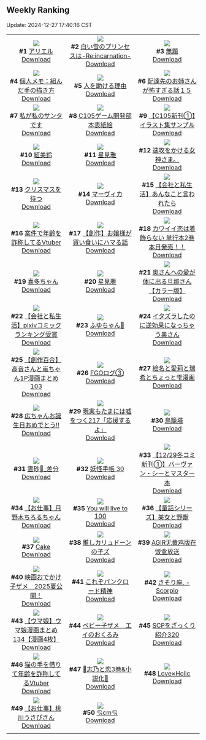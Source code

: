 ## Weekly Ranking
Update: 2024-12-27 17:40:16 CST

|      |      |      |
| :----: | :----: | :----: |
| ![](https://i.pixiv.re/c/240x480/img-master/img/2024/12/21/00/00/25/125368088_p0_master1200.jpg)<br>**#1** [アリエル](https://www.pixiv.net/artworks/125368088)<br>[Download](https://i.pixiv.re/img-original/img/2024/12/21/00/00/25/125368088_p0.png) | ![](https://i.pixiv.re/c/240x480/img-master/img/2024/12/21/10/58/42/125378897_p0_master1200.jpg)<br>**#2** [白い雪のプリンセスは-Re:incarnation-](https://www.pixiv.net/artworks/125378897)<br>[Download](https://i.pixiv.re/img-original/img/2024/12/21/10/58/42/125378897_p0.png) | ![](https://i.pixiv.re/c/240x480/img-master/img/2024/12/20/10/57/16/125349440_p0_master1200.jpg)<br>**#3** [無題](https://www.pixiv.net/artworks/125349440)<br>[Download](https://i.pixiv.re/img-original/img/2024/12/20/10/57/16/125349440_p0.png) |
| ![](https://i.pixiv.re/c/240x480/img-master/img/2024/12/21/06/00/05/125374765_p0_master1200.jpg)<br>**#4** [個人メモ：組んだ手の描き方](https://www.pixiv.net/artworks/125374765)<br>[Download](https://i.pixiv.re/img-original/img/2024/12/21/06/00/05/125374765_p0.jpg) | ![](https://i.pixiv.re/c/240x480/img-master/img/2024/12/20/19/52/24/125359837_p0_master1200.jpg)<br>**#5** [人を助ける理由](https://www.pixiv.net/artworks/125359837)<br>[Download](https://i.pixiv.re/img-original/img/2024/12/20/19/52/24/125359837_p0.jpg) | ![](https://i.pixiv.re/c/240x480/img-master/img/2024/12/21/17/25/18/125386833_p0_master1200.jpg)<br>**#6** [配達先のお姉さんが怖すぎる話１５](https://www.pixiv.net/artworks/125386833)<br>[Download](https://i.pixiv.re/img-original/img/2024/12/21/17/25/18/125386833_p0.jpg) |
| ![](https://i.pixiv.re/c/240x480/img-master/img/2024/12/22/07/30/01/125408413_p0_master1200.jpg)<br>**#7** [私が私のサンタです](https://www.pixiv.net/artworks/125408413)<br>[Download](https://i.pixiv.re/img-original/img/2024/12/22/07/30/01/125408413_p0.jpg) | ![](https://i.pixiv.re/c/240x480/img-master/img/2024/12/22/17/46/37/125339737_p0_master1200.jpg)<br>**#8** [C105ゲーム開発部本表紙絵](https://www.pixiv.net/artworks/125339737)<br>[Download](https://i.pixiv.re/img-original/img/2024/12/22/17/46/37/125339737_p0.png) | ![](https://i.pixiv.re/c/240x480/img-master/img/2024/12/21/20/20/57/125392185_p0_master1200.jpg)<br>**#9** [【C105新刊①】イラスト集サンプル](https://www.pixiv.net/artworks/125392185)<br>[Download](https://i.pixiv.re/img-original/img/2024/12/21/20/20/57/125392185_p0.png) |
| ![](https://i.pixiv.re/c/240x480/img-master/img/2024/12/21/01/19/03/125370902_p0_master1200.jpg)<br>**#10** [紅美鈴](https://www.pixiv.net/artworks/125370902)<br>[Download](https://i.pixiv.re/img-original/img/2024/12/21/01/19/03/125370902_p0.jpg) | ![](https://i.pixiv.re/c/240x480/img-master/img/2024/12/20/12/21/51/125350830_p0_master1200.jpg)<br>**#11** [星見雅](https://www.pixiv.net/artworks/125350830)<br>[Download](https://i.pixiv.re/img-original/img/2024/12/20/12/21/51/125350830_p0.jpg) | ![](https://i.pixiv.re/c/240x480/img-master/img/2024/12/21/10/19/24/125378249_p0_master1200.jpg)<br>**#12** [速攻をかける女神さま。](https://www.pixiv.net/artworks/125378249)<br>[Download](https://i.pixiv.re/img-original/img/2024/12/21/10/19/24/125378249_p0.jpg) |
| ![](https://i.pixiv.re/c/240x480/img-master/img/2024/12/20/07/30/01/125346904_p0_master1200.jpg)<br>**#13** [クリスマスを待つ](https://www.pixiv.net/artworks/125346904)<br>[Download](https://i.pixiv.re/img-original/img/2024/12/20/07/30/01/125346904_p0.jpg) | ![](https://i.pixiv.re/c/240x480/img-master/img/2024/12/21/17/30/20/125386970_p0_master1200.jpg)<br>**#14** [マーヴィカ](https://www.pixiv.net/artworks/125386970)<br>[Download](https://i.pixiv.re/img-original/img/2024/12/21/17/30/20/125386970_p0.jpg) | ![](https://i.pixiv.re/c/240x480/img-master/img/2024/12/20/12/00/11/125350402_p0_master1200.jpg)<br>**#15** [【会社と私生活】あんなこと言われたら](https://www.pixiv.net/artworks/125350402)<br>[Download](https://i.pixiv.re/img-original/img/2024/12/20/12/00/11/125350402_p0.jpg) |
| ![](https://i.pixiv.re/c/240x480/img-master/img/2024/12/21/21/19/24/125394265_p0_master1200.jpg)<br>**#16** [案件で年齢を詐称してるVtuber](https://www.pixiv.net/artworks/125394265)<br>[Download](https://i.pixiv.re/img-original/img/2024/12/21/21/19/24/125394265_p0.png) | ![](https://i.pixiv.re/c/240x480/img-master/img/2024/12/22/07/42/49/125408558_p0_master1200.jpg)<br>**#17** [【創作】お嬢様が買い食いにハマる話](https://www.pixiv.net/artworks/125408558)<br>[Download](https://i.pixiv.re/img-original/img/2024/12/22/07/42/49/125408558_p0.jpg) | ![](https://i.pixiv.re/c/240x480/img-master/img/2024/12/20/12/00/42/125350445_p0_master1200.jpg)<br>**#18** [カワイイ恋は着飾らない 単行本2巻本日発売！！](https://www.pixiv.net/artworks/125350445)<br>[Download](https://i.pixiv.re/img-original/img/2024/12/20/12/00/42/125350445_p0.jpg) |
| ![](https://i.pixiv.re/c/240x480/img-master/img/2024/12/21/00/03/44/125368496_p0_master1200.jpg)<br>**#19** [喜多ちゃん](https://www.pixiv.net/artworks/125368496)<br>[Download](https://i.pixiv.re/img-original/img/2024/12/21/00/03/44/125368496_p0.png) | ![](https://i.pixiv.re/c/240x480/img-master/img/2024/12/22/01/23/17/125403192_p0_master1200.jpg)<br>**#20** [星見雅](https://www.pixiv.net/artworks/125403192)<br>[Download](https://i.pixiv.re/img-original/img/2024/12/22/01/23/17/125403192_p0.png) | ![](https://i.pixiv.re/c/240x480/img-master/img/2024/12/21/00/03/25/125368476_p0_master1200.jpg)<br>**#21** [奥さんへの愛が体に出る旦那さん【カラー版】](https://www.pixiv.net/artworks/125368476)<br>[Download](https://i.pixiv.re/img-original/img/2024/12/21/00/03/25/125368476_p0.jpg) |
| ![](https://i.pixiv.re/c/240x480/img-master/img/2024/12/21/15/15/18/125383967_p0_master1200.jpg)<br>**#22** [【会社と私生活】pixivコミックランキング受賞](https://www.pixiv.net/artworks/125383967)<br>[Download](https://i.pixiv.re/img-original/img/2024/12/21/15/15/18/125383967_p0.jpg) | ![](https://i.pixiv.re/c/240x480/img-master/img/2024/12/21/00/58/04/125370342_p0_master1200.jpg)<br>**#23** [ふゆちゃん🛒](https://www.pixiv.net/artworks/125370342)<br>[Download](https://i.pixiv.re/img-original/img/2024/12/21/00/58/04/125370342_p0.jpg) | ![](https://i.pixiv.re/c/240x480/img-master/img/2024/12/20/00/02/04/125339905_p0_master1200.jpg)<br>**#24** [イタズラしたのに逆効果になっちゃう奥さん](https://www.pixiv.net/artworks/125339905)<br>[Download](https://i.pixiv.re/img-original/img/2024/12/20/00/02/04/125339905_p0.jpg) |
| ![](https://i.pixiv.re/c/240x480/img-master/img/2024/12/21/00/02/15/125368375_p0_master1200.jpg)<br>**#25** [【創作百合】高音さんと嵐ちゃん1P漫画まとめ103](https://www.pixiv.net/artworks/125368375)<br>[Download](https://i.pixiv.re/img-original/img/2024/12/21/00/02/15/125368375_p0.jpg) | ![](https://i.pixiv.re/c/240x480/img-master/img/2024/12/26/02/53/48/125361196_p0_master1200.jpg)<br>**#26** [FGOログ③](https://www.pixiv.net/artworks/125361196)<br>[Download](https://i.pixiv.re/img-original/img/2024/12/26/02/53/48/125361196_p0.jpg) | ![](https://i.pixiv.re/c/240x480/img-master/img/2024/12/20/00/15/03/125340520_p0_master1200.jpg)<br>**#27** [絵名と愛莉と瑞希とちょっと雫漫画](https://www.pixiv.net/artworks/125340520)<br>[Download](https://i.pixiv.re/img-original/img/2024/12/20/00/15/03/125340520_p0.png) |
| ![](https://i.pixiv.re/c/240x480/img-master/img/2024/12/21/15/39/33/125384505_p0_master1200.jpg)<br>**#28** [広ちゃんお誕生日おめでとう‼︎](https://www.pixiv.net/artworks/125384505)<br>[Download](https://i.pixiv.re/img-original/img/2024/12/21/15/39/33/125384505_p0.jpg) | ![](https://i.pixiv.re/c/240x480/img-master/img/2024/12/22/18/40/51/125422046_p0_master1200.jpg)<br>**#29** [現実もたまには嘘をつく217「応援するよ」](https://www.pixiv.net/artworks/125422046)<br>[Download](https://i.pixiv.re/img-original/img/2024/12/22/18/40/51/125422046_p0.jpg) | ![](https://i.pixiv.re/c/240x480/img-master/img/2024/12/20/00/00/41/125339746_p0_master1200.jpg)<br>**#30** [鳥籠塔](https://www.pixiv.net/artworks/125339746)<br>[Download](https://i.pixiv.re/img-original/img/2024/12/20/00/00/41/125339746_p0.jpg) |
| ![](https://i.pixiv.re/c/240x480/img-master/img/2024/12/20/01/47/31/125342886_p0_master1200.jpg)<br>**#31** [霊砂🎨_差分](https://www.pixiv.net/artworks/125342886)<br>[Download](https://i.pixiv.re/img-original/img/2024/12/20/01/47/31/125342886_p0.jpg) | ![](https://i.pixiv.re/c/240x480/img-master/img/2024/12/21/00/03/25/125368475_p0_master1200.jpg)<br>**#32** [妖怪手帳 30](https://www.pixiv.net/artworks/125368475)<br>[Download](https://i.pixiv.re/img-original/img/2024/12/21/00/03/25/125368475_p0.jpg) | ![](https://i.pixiv.re/c/240x480/img-master/img/2024/12/20/22/43/04/125365386_p0_master1200.jpg)<br>**#33** [【12/29冬コミ新刊①】バーヴァン・シーとマスター本](https://www.pixiv.net/artworks/125365386)<br>[Download](https://i.pixiv.re/img-original/img/2024/12/20/22/43/04/125365386_p0.jpg) |
| ![](https://i.pixiv.re/c/240x480/img-master/img/2024/12/21/21/52/56/125395434_p0_master1200.jpg)<br>**#34** [【お仕事】月野木ちろるちゃん](https://www.pixiv.net/artworks/125395434)<br>[Download](https://i.pixiv.re/img-original/img/2024/12/21/21/52/56/125395434_p0.png) | ![](https://i.pixiv.re/c/240x480/img-master/img/2024/12/22/23/41/17/125434620_p0_master1200.jpg)<br>**#35** [You will live to 100](https://www.pixiv.net/artworks/125434620)<br>[Download](https://i.pixiv.re/img-original/img/2024/12/22/23/41/17/125434620_p0.png) | ![](https://i.pixiv.re/c/240x480/img-master/img/2024/12/21/09/35/32/125377548_p0_master1200.jpg)<br>**#36** [【童話シリーズ】美女と野獣](https://www.pixiv.net/artworks/125377548)<br>[Download](https://i.pixiv.re/img-original/img/2024/12/21/09/35/32/125377548_p0.png) |
| ![](https://i.pixiv.re/c/240x480/img-master/img/2024/12/20/13/03/57/125351612_p0_master1200.jpg)<br>**#37** [Cake](https://www.pixiv.net/artworks/125351612)<br>[Download](https://i.pixiv.re/img-original/img/2024/12/20/13/03/57/125351612_p0.jpg) | ![](https://i.pixiv.re/c/240x480/img-master/img/2024/12/21/21/35/03/125394825_p0_master1200.jpg)<br>**#38** [推しカリュドーンの子ズ](https://www.pixiv.net/artworks/125394825)<br>[Download](https://i.pixiv.re/img-original/img/2024/12/21/21/35/03/125394825_p0.png) | ![](https://i.pixiv.re/c/240x480/img-master/img/2024/12/21/01/52/33/125371646_p0_master1200.jpg)<br>**#39** [AGIR无黄鸡版在饭盒放送](https://www.pixiv.net/artworks/125371646)<br>[Download](https://i.pixiv.re/img-original/img/2024/12/21/01/52/33/125371646_p0.jpg) |
| ![](https://i.pixiv.re/c/240x480/img-master/img/2024/12/20/12/14/38/125350681_p0_master1200.jpg)<br>**#40** [映画おでかけ子ザメ　2025夏公開！](https://www.pixiv.net/artworks/125350681)<br>[Download](https://i.pixiv.re/img-original/img/2024/12/20/12/14/38/125350681_p0.jpg) | ![](https://i.pixiv.re/c/240x480/img-master/img/2024/12/21/01/51/00/125371608_p0_master1200.jpg)<br>**#41** [これぞパンクロード精神](https://www.pixiv.net/artworks/125371608)<br>[Download](https://i.pixiv.re/img-original/img/2024/12/21/01/51/00/125371608_p0.jpg) | ![](https://i.pixiv.re/c/240x480/img-master/img/2024/12/21/19/07/41/125389935_p0_master1200.jpg)<br>**#42** [さそり座. - Scorpio](https://www.pixiv.net/artworks/125389935)<br>[Download](https://i.pixiv.re/img-original/img/2024/12/21/19/07/41/125389935_p0.jpg) |
| ![](https://i.pixiv.re/c/240x480/img-master/img/2024/12/20/00/01/36/125339863_p0_master1200.jpg)<br>**#43** [【ウマ娘】ウマ娘漫画まとめ134【漫画4枚】](https://www.pixiv.net/artworks/125339863)<br>[Download](https://i.pixiv.re/img-original/img/2024/12/20/00/01/36/125339863_p0.jpg) | ![](https://i.pixiv.re/c/240x480/img-master/img/2024/12/20/00/18/54/125340668_p0_master1200.jpg)<br>**#44** [ベビー子ザメ　エイのおくるみ](https://www.pixiv.net/artworks/125340668)<br>[Download](https://i.pixiv.re/img-original/img/2024/12/20/00/18/54/125340668_p0.jpg) | ![](https://i.pixiv.re/c/240x480/img-master/img/2024/12/24/12/11/40/125393529_p0_master1200.jpg)<br>**#45** [SCPをざっくり紹介320](https://www.pixiv.net/artworks/125393529)<br>[Download](https://i.pixiv.re/img-original/img/2024/12/24/12/11/40/125393529_p0.jpg) |
| ![](https://i.pixiv.re/c/240x480/img-master/img/2024/12/20/21/22/46/125362747_p0_master1200.jpg)<br>**#46** [猫の手を借りて年齢を詐称してるVtuber](https://www.pixiv.net/artworks/125362747)<br>[Download](https://i.pixiv.re/img-original/img/2024/12/20/21/22/46/125362747_p0.jpg) | ![](https://i.pixiv.re/c/240x480/img-master/img/2024/12/22/00/09/17/125400864_p0_master1200.jpg)<br>**#47** [🩵志乃と恋3巻&小説化🩷](https://www.pixiv.net/artworks/125400864)<br>[Download](https://i.pixiv.re/img-original/img/2024/12/22/00/09/17/125400864_p0.jpg) | ![](https://i.pixiv.re/c/240x480/img-master/img/2024/12/21/02/43/29/125372538_p0_master1200.jpg)<br>**#48** [Love×Holic](https://www.pixiv.net/artworks/125372538)<br>[Download](https://i.pixiv.re/img-original/img/2024/12/21/02/43/29/125372538_p0.png) |
| ![](https://i.pixiv.re/c/240x480/img-master/img/2024/12/21/20/48/30/125393077_p0_master1200.jpg)<br>**#49** [【お仕事】桃川うさぴさん](https://www.pixiv.net/artworks/125393077)<br>[Download](https://i.pixiv.re/img-original/img/2024/12/21/20/48/30/125393077_p0.jpg) | ![](https://i.pixiv.re/c/240x480/img-master/img/2024/12/21/21/22/48/125394383_p0_master1200.jpg)<br>**#50** [💘cm💘](https://www.pixiv.net/artworks/125394383)<br>[Download](https://i.pixiv.re/img-original/img/2024/12/21/21/22/48/125394383_p0.png) |
|      |
